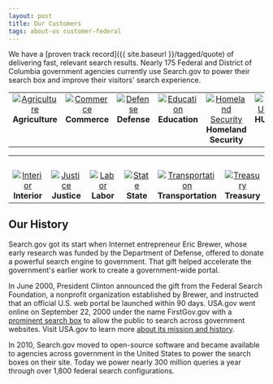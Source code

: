 ```yaml
---
layout: post
title: Our Customers
tags: about-us customer-federal
---
```


We have a [proven track record]({{ site.baseurl }}/tagged/quote) of delivering fast, relevant search results. Nearly 175 Federal and District of Columbia government agencies currently use Search.gov to power their search box and improve their visitors' search experience.

<table align="center" width="100%">
<tr>
<td valign="top" align="center" width="16%"><a href="https://usdasearch.usda.gov/search?affiliate=usda&query=jobs"><img alt="Agriculture" src="https://d3qcdigd1fhos0.cloudfront.net/blog/img/customers-usda.png"></a><br><strong>Agriculture</strong></td>
<td valign="top" align="center" width="16%"><a href="https://search.commerce.gov/search?affiliate=commerce.gov&query=jobs"><img alt="Commerce" src="https://d3qcdigd1fhos0.cloudfront.net/blog/img/customers-commerce.png"></a><br><strong>Commerce</strong></td>
<td valign="top" align="center" width="16%"><a href="https://search.defense.gov/search?affiliate=defense_gov&query=jobs"><img alt="Defense" src="https://d3qcdigd1fhos0.cloudfront.net/blog/img/customers-defense.png"></a><br><strong>Defense</strong></td>
<td valign="top" align="center" width="16%"><a href="https://search.usa.gov/search?affiliate=ed.gov&query=jobs"><img alt="Education" src="https://d3qcdigd1fhos0.cloudfront.net/blog/img/customers-education.png"></a><br><strong>Education</strong></td>
<td valign="top" align="center" width="16%"><a href="https://search.dhs.gov/search?affiliate=dhs&query=jobs"><img alt="Homeland Security" src="https://d3qcdigd1fhos0.cloudfront.net/blog/img/customers-dhs.png"></a><br><strong>Homeland Security</strong></td>
<td valign="top" align="center" width="16%"><a href="https://search.usa.gov/search?affiliate=housingandurbandevelopment&query=jobs"><img alt="HUD" src="https://d3qcdigd1fhos0.cloudfront.net/blog/img/customers-hud.png"></a><br><strong>HUD</strong></td>
</tr>
</table>

<table align="center" width="100%">
<tr>
<tr><td>&nbsp;</td></tr>

<td valign="top" align="center" width="16%"><a href="https://search.usa.gov/search?affiliate=doi.gov&query=jobs"><img alt="Interior" src="https://d3qcdigd1fhos0.cloudfront.net/blog/img/customers-interior.png"></a><br><strong>Interior</strong></td>
<td valign="top" align="center" width="16%"><a href="https://search.justice.gov/search?affiliate=justice&query=law"><img alt="Justice" src="https://d3qcdigd1fhos0.cloudfront.net/blog/img/customers-doj.png"></a><br><strong>Justice</strong></td>
<td valign="top" align="center" width="16%"><a href="https://search.usa.gov/search?affiliate=u.s.departmentoflabor&query=jobs"><img alt="Labor" src="https://d3qcdigd1fhos0.cloudfront.net/blog/img/customers-labor.png"></a><br><strong>Labor</strong></td>
<td valign="top" align="center" width="16%"><a href="https://findit.state.gov/search?affiliate=dos_stategov&query=jobs"><img alt="State" src="https://d3qcdigd1fhos0.cloudfront.net/blog/img/customers-state.png"></a><br><strong>State</strong></td>
<td valign="top" align="center" width="16%"><a href="https://search.usa.gov/search?affiliate=usdot&query=jobs"><img alt="Transportation" src="https://d3qcdigd1fhos0.cloudfront.net/blog/img/customers-dot.png"></a><br><strong>Transportation</strong></td>
<td valign="top" align="center" width="16%"><a href="https://search.treasury.gov/search?affiliate=treasury&query=jobs"><img alt="Treasury" src="https://d3qcdigd1fhos0.cloudfront.net/blog/img/customers-treasury.png"></a><br><strong>Treasury</strong></td>
</tr>
</table>

<a name="history"></a>

## Our History

Search.gov got its start when Internet entrepreneur Eric Brewer, whose early research was funded by the Department of Defense, offered to donate a powerful search engine to government. That gift helped accelerate the government's earlier work to create a government-wide portal.

In June 2000, President Clinton announced the gift from the Federal Search Foundation, a nonprofit organization established by Brewer, and instructed that an official U.S. web portal be launched within 90 days. USA.gov went online on September 22, 2000 under the name FirstGov.gov with a [prominent search box](https://web.archive.org/web/20001109105200/http://www.firstgov.gov) to allow the public to search across government websites. Visit USA.gov to learn more [about its mission and history](https://www.usa.gov/about).

In 2010, Search.gov moved to open-source software and became available to agencies across government in the United States to power the search boxes on their site. Today we power nearly 300 million queries a year through over 1,800 federal search configurations.
